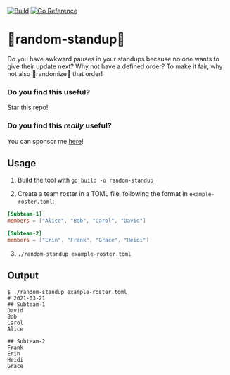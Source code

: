 [![Build](https://github.com/jidicula/random-standup/actions/workflows/build.yml/badge.svg)](https://github.com/jidicula/random-standup/actions/workflows/build.yml) [![Go Reference](https://pkg.go.dev/badge/github.com/jidicula/random-standup.svg)](https://pkg.go.dev/github.com/jidicula/random-standup)

# 🎲random-standup🎲
Do you have awkward pauses in your standups because no one wants to give their
update next? Why not have a defined order? To make it fair, why not also
🎲randomize🎲 that order!

### Do you find this useful?

Star this repo!

### Do you find this *really* useful?

You can sponsor me [here](https://github.com/sponsors/jidicula)!

## Usage

1. Build the tool with `go build -o random-standup`

2. Create a team roster in a TOML file, following the format in
`example-roster.toml`:
```toml
[Subteam-1]
members = ["Alice", "Bob", "Carol", "David"]

[Subteam-2]
members = ["Erin", "Frank", "Grace", "Heidi"]
```

3. `./random-standup example-roster.toml`

## Output
```
$ ./random-standup example-roster.toml
# 2021-03-21
## Subteam-1
David
Bob
Carol
Alice

## Subteam-2
Frank
Erin
Heidi
Grace
```
